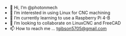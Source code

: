 - 👋 Hi, I’m @photonmech
- 👀 I’m interested in using Linux for CNC machining
- 🌱 I’m currently learning to use a Raspberry Pi 4-B
- 💞️ I’m looking to collaborate on LinuxCNC and FreeCAD
- 📫 How to reach me ... tgibson5705@gmail.com

<!---
photonmech/photonmech is a ✨ special ✨ repository because its `README.md` (this file) appears on your GitHub profile.
You can click the Preview link to take a look at your changes.
--->
